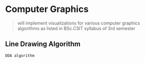 # Computer Graphics

> will implement visualizations for various computer graphics algorithms as listed in BSc.CSIT syllabus of 3rd semester

## Line Drawing Algorithm
```
DDA algorithm
```